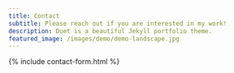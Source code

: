 ```yaml
---
title: Contact
subtitle: Please reach out if you are interested in my work!
description: Duet is a beautiful Jekyll portfolio theme.
featured_image: /images/demo/demo-landscape.jpg
---
```


{% include contact-form.html %}
